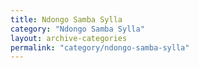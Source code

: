 ```yaml
---
title: Ndongo Samba Sylla
category: "Ndongo Samba Sylla"
layout: archive-categories
permalink: "category/ndongo-samba-sylla"
---
```


